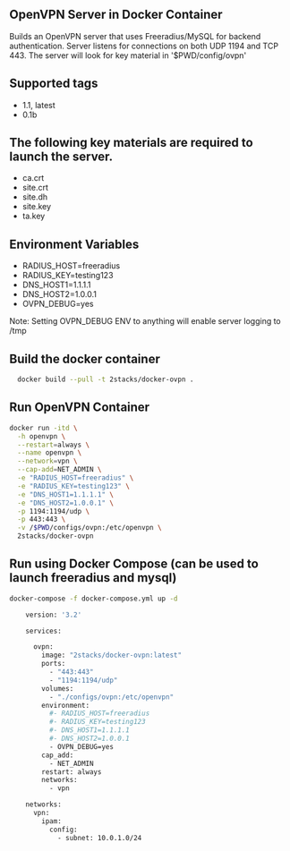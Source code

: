 ## OpenVPN Server in Docker Container

Builds an OpenVPN server that uses Freeradius/MySQL for backend authentication.
Server listens for connections on both UDP 1194 and TCP 443.  The server will look
for key material in '$PWD/config/ovpn'

## Supported tags
-   1.1, latest
-   0.1b

## The following key materials are required to launch the server.

-   ca.crt  
-   site.crt  
-   site.dh  
-   site.key  
-   ta.key

## Environment Variables

-   RADIUS_HOST=freeradius
-   RADIUS_KEY=testing123
-   DNS_HOST1=1.1.1.1
-   DNS_HOST2=1.0.0.1
-   OVPN_DEBUG=yes

Note: Setting OVPN_DEBUG ENV to anything will enable server logging to /tmp

## Build the docker container
```bash
  docker build --pull -t 2stacks/docker-ovpn .
```

## Run OpenVPN Container
```bash
docker run -itd \
  -h openvpn \
  --restart=always \
  --name openvpn \
  --network=vpn \
  --cap-add=NET_ADMIN \
  -e "RADIUS_HOST=freeradius" \
  -e "RADIUS_KEY=testing123" \
  -e "DNS_HOST1=1.1.1.1" \
  -e "DNS_HOST2=1.0.0.1" \
  -p 1194:1194/udp \
  -p 443:443 \
  -v /$PWD/configs/ovpn:/etc/openvpn \
  2stacks/docker-ovpn
```

## Run using Docker Compose (can be used to launch freeradius and mysql)
```bash
docker-compose -f docker-compose.yml up -d
```
```bash
    version: '3.2'

    services:

      ovpn:
        image: "2stacks/docker-ovpn:latest"
        ports:
          - "443:443"
          - "1194:1194/udp"
        volumes:
          - "./configs/ovpn:/etc/openvpn"
        environment:
          #- RADIUS_HOST=freeradius
          #- RADIUS_KEY=testing123
          #- DNS_HOST1=1.1.1.1
          #- DNS_HOST2=1.0.0.1
          - OVPN_DEBUG=yes
        cap_add:
          - NET_ADMIN
        restart: always
        networks:
          - vpn

    networks:
      vpn:
        ipam:
          config:
            - subnet: 10.0.1.0/24
```
